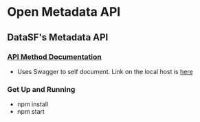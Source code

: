 # Open Metadata API

## DataSF's Metadata API

### [API Method Documentation](http://localhost:3000/docs/#!/default/getDatasetDetails)
* Uses Swagger to self document. Link on the local host is [here](http://localhost:3000/docs/#!/default/getDatasetDetails)

### Get Up and Running
* npm install
* npm start

